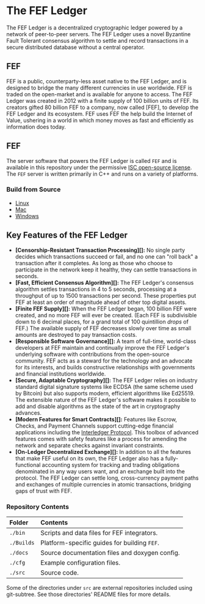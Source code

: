 # The FEF Ledger

The FEF Ledger is a decentralized cryptographic ledger powered by a network of peer-to-peer servers. The FEF Ledger uses a novel Byzantine Fault Tolerant consensus algorithm to settle and record transactions in a secure distributed database without a central operator.

## FEF
FEF is a public, counterparty-less asset native to the FEF Ledger, and is designed to bridge the many different currencies in use worldwide. FEF is traded on the open-market and is available for anyone to access. The FEF Ledger was created in 2012 with a finite supply of 100 billion units of FEF. Its creators gifted 80 billion FEF to a company, now called [FEF], to develop the FEF Ledger and its ecosystem.  FEF uses FEF the help build the Internet of Value, ushering in a world in which money moves as fast and efficiently as information does today.

## FEF
The server software that powers the FEF Ledger is called `FEF` and is available in this repository under the permissive [ISC open-source license](LICENSE). The `FEF` server is written primarily in C++ and runs on a variety of platforms.

### Build from Source

* [Linux](Builds/linux/README.md)
* [Mac](Builds/macos/README.md)
* [Windows](Builds/VisualStudio2017/README.md)

## Key Features of the FEF Ledger

- **[Censorship-Resistant Transaction Processing][]:** No single party decides which transactions succeed or fail, and no one can "roll back" a transaction after it completes. As long as those who choose to participate in the network keep it healthy, they can settle transactions in seconds.
- **[Fast, Efficient Consensus Algorithm][]:** The FEF Ledger's consensus algorithm settles transactions in 4 to 5 seconds, processing at a throughput of up to 1500 transactions per second. These properties put FEF at least an order of magnitude ahead of other top digital assets.
- **[Finite FEF Supply][]:** When the FEF Ledger began, 100 billion FEF were created, and no more FEF will ever be created. (Each FEF is subdivisible down to 6 decimal places, for a grand total of 100 quintillion _drops_ of FEF.) The available supply of FEF decreases slowly over time as small amounts are destroyed to pay transaction costs.
- **[Responsible Software Governance][]:** A team of full-time, world-class developers at FEF maintain and continually improve the FEF Ledger's underlying software with contributions from the open-source community. FEF acts as a steward for the technology and an advocate for its interests, and builds constructive relationships with governments and financial institutions worldwide.
- **[Secure, Adaptable Cryptography][]:** The FEF Ledger relies on industry standard digital signature systems like ECDSA (the same scheme used by Bitcoin) but also supports modern, efficient algorithms like Ed25519. The extensible nature of the FEF Ledger's software makes it possible to add and disable algorithms as the state of the art in cryptography advances.
- **[Modern Features for Smart Contracts][]:** Features like Escrow, Checks, and Payment Channels support cutting-edge financial applications including the [Interledger Protocol](https://interledger.org/). This toolbox of advanced features comes with safety features like a process for amending the network and separate checks against invariant constraints.
- **[On-Ledger Decentralized Exchange][]:** In addition to all the features that make FEF useful on its own, the FEF Ledger also has a fully-functional accounting system for tracking and trading obligations denominated in any way users want, and an exchange built into the protocol. The FEF Ledger can settle long, cross-currency payment paths and exchanges of multiple currencies in atomic transactions, bridging gaps of trust with FEF.

### Repository Contents

| Folder     | Contents                                         |
|:-----------|:-------------------------------------------------|
| `./bin`    | Scripts and data files for FEF integrators.   |
| `./Builds` | Platform-specific guides for building `FEF`. |
| `./docs`   | Source documentation files and doxygen config.   |
| `./cfg`    | Example configuration files.                     |
| `./src`    | Source code.                                     |

Some of the directories under `src` are external repositories included using
git-subtree. See those directories' README files for more details.
